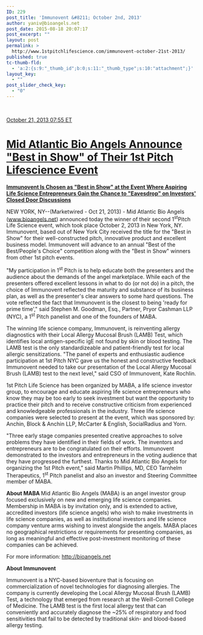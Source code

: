 ```yaml
---
ID: 229
post_title: 'Immunovent &#8211; October 2nd, 2013'
author: yaniv@bioangels.net
post_date: 2015-08-18 20:07:17
post_excerpt: ""
layout: post
permalink: >
  http://www.1stpitchlifescience.com/immunovent-october-21st-2013/
published: true
tc-thumb-fld:
  - 'a:2:{s:9:"_thumb_id";b:0;s:11:"_thumb_type";s:10:"attachment";}'
layout_key:
  - ""
post_slider_check_key:
  - "0"
---
```

&nbsp;
<p id="news-date"><a href="http://www.marketwired.com/press-release/mid-atlantic-bio-angels-announce-best-in-show-of-their-1st-pitch-lifescience-event-1842855.htm">October 21, 2013 07:55 ET</a></p>

<h1><a href="http://www.marketwired.com/press-release/mid-atlantic-bio-angels-announce-best-in-show-of-their-1st-pitch-lifescience-event-1842855.htm">Mid Atlantic Bio Angels Announce "Best in Show" of Their 1st Pitch Lifescience Event</a></h1>
<a href="http://www.marketwired.com/press-release/mid-atlantic-bio-angels-announce-best-in-show-of-their-1st-pitch-lifescience-event-1842855.htm"><strong>Immunovent Is Chosen as "Best in Show" at the Event Where Aspiring Life Science Entrepreneurs Gain the Chance to "Eavesdrop" on Investors' Closed Door Discussions</strong></a>
<div class="mw_release">

NEW YORK, NY--(Marketwired - Oct 21, 2013) - Mid Atlantic Bio Angels (<a href="http://www.bioangels.net/" rel="nofollow">www.bioangels.net</a>) announced today the winner of their second 1<sup>st</sup>Pitch Life Science event, which took place October 2, 2013 in New York, NY. Immunovent, based out of New York City received the title for the "Best in Show" for their well-constructed pitch, innovative product and excellent business model. Immunovent will advance to an annual "Best of the Best/People's Choice" competition along with the "Best in Show" winners from other 1st pitch events.

"My participation in 1<sup>st</sup> Pitch is to help educate both the presenters and the audience about the demands of the angel marketplace. While each of the presenters offered excellent lessons in what to do (or not do) in a pitch, the choice of Immunovent reflected the maturity and substance of its business plan, as well as the presenter's clear answers to some hard questions. The vote reflected the fact that Immunovent is the closest to being 'ready for prime time'," said Stephen M. Goodman, Esq., Partner, Pryor Cashman LLP (NYC), a 1<sup>st</sup> Pitch panelist and one of the founders of MABA.

The winning life science company, Immunovent, is reinventing allergy diagnostics with their Local Allergy Mucosal Brush (LAMB) Test, which identifies local antigen-specific igE not found by skin or blood testing. The LAMB test is the only standardizeable and patient-friendly test for local allergic sensitizations. "The panel of experts and enthusiastic audience participation at 1st Pitch NYC gave us the honest and constructive feedback Immunovent needed to take our presentation of the Local Allergy Mucosal Brush (LAMB) test to the next level," said CSO of Immunovent, Kate Rochlin.

1st Pitch Life Science has been organized by MABA, a life science investor group, to encourage and educate aspiring life science entrepreneurs who know they may be too early to seek investment but want the opportunity to practice their pitch and to receive constructive criticism from experienced and knowledgeable professionals in the industry. Three life science companies were selected to present at the event, which was sponsored by: Anchin, Block &amp; Anchin LLP, McCarter &amp; English, SocialRadius and Yorn.

"Three early stage companies presented creative approaches to solve problems they have identified in their fields of work. The inventors and entrepreneurs are to be congratulated on their efforts. Immunovent demonstrated to the investors and entrepreneurs in the voting audience that they have progressed the furthest. Thanks to Mid Atlantic Bio Angels for organizing the 1st Pitch event," said Martin Phillips, MD, CEO Tarnhelm Therapeutics, 1<sup>st</sup> Pitch panelist and also an investor and Steering Committee member of MABA.

<strong>About MABA </strong>Mid Atlantic Bio Angels (MABA) is an angel investor group focused exclusively on new and emerging life science companies. Membership in MABA is by invitation only, and is extended to active, accredited investors (life science angels) who wish to make investments in life science companies, as well as institutional investors and life science company venture arms wishing to invest alongside the angels. MABA places no geographical restrictions or requirements for presenting companies, as long as meaningful and effective post-investment monitoring of these companies can be achieved.

For more information: <a href="http://bioangels.net/" rel="nofollow">http://bioangels.net</a>

<strong>About Immunovent</strong>

Immunovent is a NYC-based bioventure that is focusing on commercialization of novel technologies for diagnosing allergies. The company is currently developing the Local Allergy Mucosal Brush (LAMB) Test, a technology that emerged from research at the Weill-Cornell College of Medicine. The LAMB test is the first local allergy test that can conveniently and accurately diagnose the ~25% of respiratory and food sensitivities that fail to be detected by traditional skin- and blood-based allergy testing.

</div>